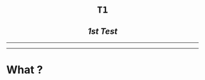 <h1 align="center"><code>T1</code></h1>
<h2 align="center"><i>1st Test </i></h2>

----

----

 # What ? 
 